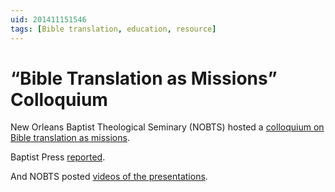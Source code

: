 ```yaml
---
uid: 201411151546
tags: [Bible translation, education, resource]
---
```


# “Bible Translation as Missions” Colloquium

New Orleans Baptist Theological Seminary (NOBTS) hosted a [colloquium on Bible translation as missions](http://www.nobts.edu/Publications/BibleTranslation.html).

Baptist Press [reported](http://www.bpnews.net/43690/bible-translation-highlighted-at-nobts).

And NOBTS posted [videos of the presentations](https://www.youtube.com/channel/UCMVHu7VnTHH8gp8hcIA_kvg/videos).
